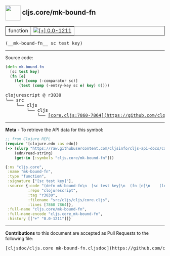 ## <img width="48px" valign="middle" src="http://i.imgur.com/Hi20huC.png"> cljs.core/mk-bound-fn

 <table border="1">
<tr>

<td>function</td>
<td><a href="https://github.com/cljsinfo/cljs-api-docs/tree/0.0-1211"><img valign="middle" alt="[+] 0.0-1211" src="https://img.shields.io/badge/+-0.0--1211-lightgrey.svg"></a> </td>
</tr>
</table>

 <samp>
(__mk-bound-fn__ sc test key)<br>
</samp>

---





Source code:

```clj
(defn mk-bound-fn
  [sc test key]
  (fn [e]
    (let [comp (-comparator sc)]
      (test (comp (-entry-key sc e) key) 0))))
```

 <pre>
clojurescript @ r3030
└── src
    └── cljs
        └── cljs
            └── <ins>[core.cljs:7860-7864](https://github.com/clojure/clojurescript/blob/r3030/src/cljs/cljs/core.cljs#L7860-L7864)</ins>
</pre>


---

__Meta__ - To retrieve the API data for this symbol:

```clj
;; from Clojure REPL
(require '[clojure.edn :as edn])
(-> (slurp "https://raw.githubusercontent.com/cljsinfo/cljs-api-docs/catalog/cljs-api.edn")
    (edn/read-string)
    (get-in [:symbols "cljs.core/mk-bound-fn"]))
```

```clj
{:ns "cljs.core",
 :name "mk-bound-fn",
 :type "function",
 :signature ["[sc test key]"],
 :source {:code "(defn mk-bound-fn\n  [sc test key]\n  (fn [e]\n    (let [comp (-comparator sc)]\n      (test (comp (-entry-key sc e) key) 0))))",
          :repo "clojurescript",
          :tag "r3030",
          :filename "src/cljs/cljs/core.cljs",
          :lines [7860 7864]},
 :full-name "cljs.core/mk-bound-fn",
 :full-name-encode "cljs.core_mk-bound-fn",
 :history [["+" "0.0-1211"]]}

```

---

__Contributions__ to this document are accepted as Pull Requests to the following file:

 <pre>
[cljsdoc/cljs.core_mk-bound-fn.cljsdoc](https://github.com/cljsinfo/cljs-api-docs/blob/master/cljsdoc/cljs.core_mk-bound-fn.cljsdoc)
</pre>

